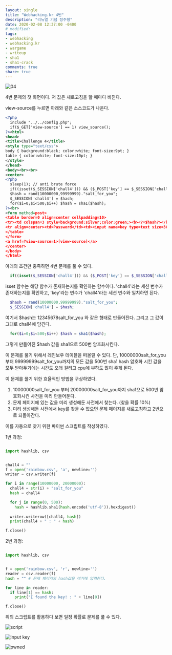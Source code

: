 ```yaml
---
layout: single
title: "Webhacking.kr 4번"
description: "리뉴얼 기념 정주행"
date: 2020-02-08 12:37:00 -0400
# modified: 
tags:
- webhacking
- webhacking.kr
- wargame
- writeup
- sha1
- sha1-crack
comments: true
share: true
---
```



![04]({{site.url}}{{site.baseurl}}/assets/images/2020-02-08-WriteUp-Webhacking.kr-04/0.PNG)

4번 문제의 첫 화면이다. 저 값은 새로고침을 할 때마다 바뀐다.

view-source를 누르면 아래와 같은 소스코드가 나온다.

```xml
<?php
  include "../../config.php";
  if($_GET['view-source'] == 1) view_source();
?><html>
<head>
<title>Challenge 4</title>
<style type="text/css">
body { background:black; color:white; font-size:9pt; }
table { color:white; font-size:10pt; }
</style>
</head>
<body><br><br>
<center>
<?php
  sleep(1); // anti brute force
  if((isset($_SESSION['chall4'])) && ($_POST['key'] == $_SESSION['chall4'])) solve(4);
  $hash = rand(10000000,99999999)."salt_for_you";
  $_SESSION['chall4'] = $hash;
  for($i=0;$i<500;$i++) $hash = sha1($hash);
?><br>
<form method=post>
<table border=0 align=center cellpadding=10>
<tr><td colspan=3 style=background:silver;color:green;><b><?=$hash?></b></td></tr>
<tr align=center><td>Password</td><td><input name=key type=text size=30></td><td><input type=submit></td></tr>
</table>
</form>
<a href=?view-source=1>[view-source]</a>
</center>
</body>
</html>
```

아래의 조건만 충족하면 4번 문제를 풀 수 있다.

```php
  if((isset($_SESSION['chall4'])) && ($_POST['key'] == $_SESSION['chall4'])) solve(4);
```

isset 함수는 해당 함수가 존재하는지를 확인하는 함수이다.
'chall4'라는 세션 변수가 존재하는지를 확인하고, 'key'라는 변수가 'chall4'라는 세션 변수와 일치하면 된다.

```php
  $hash = rand(10000000,99999999)."salt_for_you";
  $_SESSION['chall4'] = $hash;
```

여기서 $hash는 12345678salt_for_you 와 같은 형태로 만들어진다.
그리고 그 값이 그대로 chall4에 담긴다.


```php
  for($i=0;$i<500;$i++) $hash = sha1($hash);
```

그렇게 만들어진 $hash 값을 sha1으로 500번 암호화시킨다.


이 문제를 풀기 위해서 레인보우 테이블을 떠올릴 수 있다.
단, 10000000salt_for_you부터 99999999salt_for_you까지의 모든 값을 500번 sha1 hash 암호화 시킨 값을 모두 받아두기에는 시간도 오래 걸리고 cpu에 부하도 많이 주게 된다.

이 문제를 풀기 위한 효율적인 방법을 구상하였다.

1. 10000000salt_for_you 부터 20000000salt_for_you까지 sha1으로 500번 암호화시킨 사전을 미리 만들어둔다.
2. 문제 페이지에 있는 값을 미리 생성해둔 사전에서 찾는다. (찾을 확률 10%)
3. 미리 생성해둔 사전에서 key를 찾을 수 없으면 문제 페이지를 새로고침하고 2번으로 되돌아간다.


이를 자동으로 찾기 위한 파이썬 스크립트를 작성하였다.


1번 과정:

```python

import hashlib, csv


chall4 = ""
f = open('rainbow.csv', 'a', newline='')
writer = csv.writer(f)

for i in range(10000000, 20000000):
  chall4 = str(i) + "salt_for_you"
  hash = chall4

  for j in range(0, 500):
    hash = hashlib.sha1(hash.encode('utf-8')).hexdigest()
    
  writer.writerow([chall4, hash])
  print(chall4 + " : " + hash)

f.close()

```

2번 과정:

```python

import hashlib, csv


f = open('rainbow.csv', 'r', newline='')
reader = csv.reader(f)
hash = "" # 문제 페이지의 hash값을 여기에 입력한다.

for line in reader:
  if line[1] == hash:
    print("I found the key! : " + line[0])

f.close()

```

위의 스크립트를 활용하다 보면 일정 확률로 문제를 풀 수 있다.

![script]({{site.url}}{{site.baseurl}}/assets/images/2020-02-08-WriteUp-Webhacking.kr-04/1.PNG)

![input key]({{site.url}}{{site.baseurl}}/assets/images/2020-02-08-WriteUp-Webhacking.kr-04/2.PNG)

![pwned]({{site.url}}{{site.baseurl}}/assets/images/2020-02-08-WriteUp-Webhacking.kr-04/3.PNG)